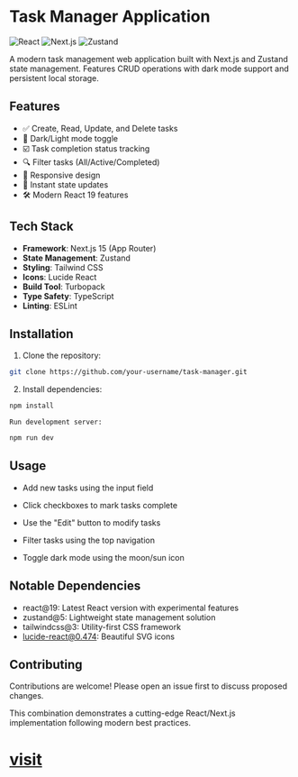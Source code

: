 # Task Manager Application

![React](https://img.shields.io/badge/React-20232a?style=for-the-badge&logo=react&logoColor=61DAFB)
![Next.js](https://img.shields.io/badge/Next.js-000000?style=for-the-badge&logo=nextdotjs&logoColor=white)
![Zustand](https://img.shields.io/badge/Zustand-764ABC?style=for-the-badge&logo=redux&logoColor=white)

A modern task management web application built with Next.js and Zustand state management. Features CRUD operations with dark mode support and persistent local storage.

## Features

- ✅ Create, Read, Update, and Delete tasks
- 🎨 Dark/Light mode toggle
- ☑️ Task completion status tracking
- 🔍 Filter tasks (All/Active/Completed)
- 📱 Responsive design
- 🚀 Instant state updates
- 🛠️ Modern React 19 features

## Tech Stack

- **Framework**: Next.js 15 (App Router)
- **State Management**: Zustand
- **Styling**: Tailwind CSS
- **Icons**: Lucide React
- **Build Tool**: Turbopack
- **Type Safety**: TypeScript
- **Linting**: ESLint

## Installation

1. Clone the repository:
```bash
git clone https://github.com/your-username/task-manager.git
```
2. Install dependencies:


```bash
npm install
```
    Run development server:

```bash
npm run dev
```
## Usage

- Add new tasks using the input field

- Click checkboxes to mark tasks complete

- Use the "Edit" button to modify tasks

- Filter tasks using the top navigation

- Toggle dark mode using the moon/sun icon

## Notable Dependencies

- react@19: Latest React version with experimental features
- zustand@5: Lightweight state management solution
- tailwindcss@3: Utility-first CSS framework
- lucide-react@0.474: Beautiful SVG icons

## Contributing

Contributions are welcome! Please open an issue first to discuss proposed changes.



This combination demonstrates a cutting-edge React/Next.js implementation following modern best practices.

# **[visit](https://g.com)**